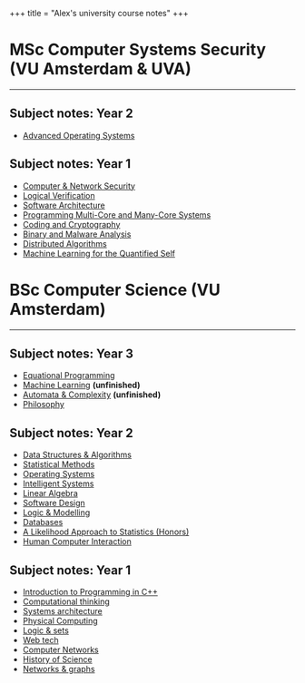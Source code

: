 +++
title = "Alex's university course notes"
+++

# MSc Computer Systems Security (VU Amsterdam & UVA)
---

## Subject notes: Year 2
* [Advanced Operating Systems](aos-notes/)

## Subject notes: Year 1
* [Computer & Network Security](computer-network-security/)
* [Logical Verification](logical-verification/)
* [Software Architecture](software-architecture/)
* [Programming Multi-Core and Many-Core Systems](programming-multi-core-and-many-core-systems)
* [Coding and Cryptography](coding-and-cryptography)
* [Binary and Malware Analysis](binary-malware-analysis-notes)
* [Distributed Algorithms](distributed-algorithms-notes)
* [Machine Learning for the Quantified Self](ml4qs-notes)

# BSc Computer Science (VU Amsterdam)
---

## Subject notes: Year 3
* [Equational Programming](equational-notes/)
* [Machine Learning](ml-notes/) **(unfinished)**
* [Automata & Complexity](automata-complexity-notes/) **(unfinished)**
* [Philosophy](philosophy-notes/)

## Subject notes: Year 2

* [Data Structures & Algorithms](dsa-notes/)
* [Statistical Methods](stats-notes)
* [Operating Systems](os-notes)
* [Intelligent Systems](is-notes/)
* [Linear Algebra](lin-algebra-notes/)
* [Software Design](https://thezeroalpha.github.io/softdesign-notes)
* [Logic & Modelling](logic-modelling-notes/)
* [Databases](databases-notes)
* [A Likelihood Approach to Statistics (Honors)](likelihood-notes/notes.pdf)
* [Human Computer Interaction](hci-notes/)

## Subject notes: Year 1

* [Introduction to Programming in C++](cpp-notes)
* [Computational thinking](compthink-notes)
* [Systems architecture](https://thezeroalpha.github.io/sysarch-notes)
* [Physical Computing](physcomp-notes)
* [Logic & sets](logicsets-notes/)
* [Web tech](webtech-notes)
* [Computer Networks](compnet-notes/)
* [History of Science](history-science-notes/)
* [Networks & graphs](networksgraphs-notes/)
